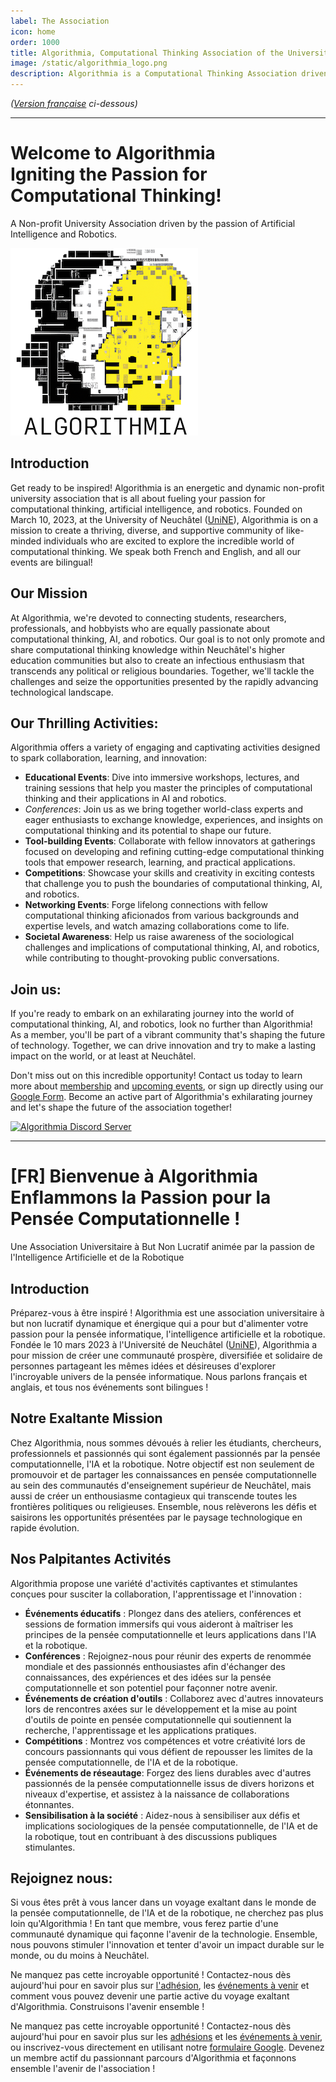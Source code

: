 ```yaml
---
label: The Association
icon: home
order: 1000
title: Algorithmia, Computational Thinking Association of the University of Neuchâtel
image: /static/algorithmia_logo.png
description: Algorithmia is a Computational Thinking Association driven by the passion of Artificial Intelligence, and Robotics at the University of Neuchâtel, Switzerland.
---
```

*([Version française](#vf) ci-dessous)*

---

# Welcome to Algorithmia <br> Igniting the Passion for Computational Thinking!
A Non-profit University Association driven by the passion of Artificial Intelligence and Robotics.

![](/static/algorithmia_logo-300.png)

## Introduction
Get ready to be inspired! Algorithmia is an energetic and dynamic non-profit university association that is all about fueling your passion for computational thinking, artificial intelligence, and robotics. Founded on March 10, 2023, at the University of Neuchâtel ([UniNE](/partnerships/unine.md)), Algorithmia is on a mission to create a thriving, diverse, and supportive community of like-minded individuals who are excited to explore the incredible world of computational thinking. We speak both French and English, and all our events are bilingual!

## Our Mission
At Algorithmia, we're devoted to connecting students, researchers, professionals, and hobbyists who are equally passionate about computational thinking, AI, and robotics. Our goal is to not only promote and share computational thinking knowledge within Neuchâtel's higher education communities but also to create an infectious enthusiasm that transcends any political or religious boundaries. Together, we'll tackle the challenges and seize the opportunities presented by the rapidly advancing technological landscape.

## Our Thrilling Activities:

Algorithmia offers a variety of engaging and captivating activities designed to spark collaboration, learning, and innovation:

- **Educational Events**: Dive into immersive workshops, lectures, and training sessions that help you master the principles of computational thinking and their applications in AI and robotics.
- *Conferences*: Join us as we bring together world-class experts and eager enthusiasts to exchange knowledge, experiences, and insights on computational thinking and its potential to shape our future.
- **Tool-building Events**: Collaborate with fellow innovators at gatherings focused on developing and refining cutting-edge computational thinking tools that empower research, learning, and practical applications.
- **Competitions**: Showcase your skills and creativity in exciting contests that challenge you to push the boundaries of computational thinking, AI, and robotics.
- **Networking Events**: Forge lifelong connections with fellow computational thinking aficionados from various backgrounds and expertise levels, and watch amazing collaborations come to life.
- **Societal Awareness**: Help us raise awareness of the sociological challenges and implications of computational thinking, AI, and robotics, while contributing to thought-provoking public conversations.

## Join us:

If you're ready to embark on an exhilarating journey into the world of computational thinking, AI, and robotics, look no further than Algorithmia! As a member, you'll be part of a vibrant community that's shaping the future of technology. Together, we can drive innovation and try to make a lasting impact on the world, or at least at Neuchâtel.

Don't miss out on this incredible opportunity! Contact us today to learn more about [membership](/about/memberships.md) and [upcoming events](/events/readme.md), or sign up directly using our [Google Form](https://docs.google.com/forms/d/e/1FAIpQLSdFx3oz9UobiXM4cRWF_LHGFiswC1OsdaSv_JkCSCxnw7o0Zg/viewform). Become an active part of Algorithmia's exhilarating journey and let's shape the future of the association together!

[![Algorithmia Discord Server](https://discordapp.com/api/guilds/1015265175147905134/widget.png?style=banner3)](https://discord.gg/EGxQ73Dguc)

---

# <a id="vf"></a>[FR] Bienvenue à Algorithmia <br> Enflammons la Passion pour la Pensée Computationnelle !
Une Association Universitaire à But Non Lucratif animée par la passion de l'Intelligence Artificielle et de la Robotique

## Introduction

Préparez-vous à être inspiré ! Algorithmia est une association universitaire à but non lucratif dynamique et énergique qui a pour but d'alimenter votre passion pour la pensée informatique, l'intelligence artificielle et la robotique. Fondée le 10 mars 2023 à l'Université de Neuchâtel ([UniNE](/partnerships/unine.md)), Algorithmia a pour mission de créer une communauté prospère, diversifiée et solidaire de personnes partageant les mêmes idées et désireuses d'explorer l'incroyable univers de la pensée informatique. Nous parlons français et anglais, et tous nos événements sont bilingues !

## Notre Exaltante Mission 

Chez Algorithmia, nous sommes dévoués à relier les étudiants, chercheurs, professionnels et passionnés qui sont également passionnés par la pensée computationnelle, l'IA et la robotique. Notre objectif est non seulement de promouvoir et de partager les connaissances en pensée computationnelle au sein des communautés d'enseignement supérieur de Neuchâtel, mais aussi de créer un enthousiasme contagieux qui transcende toutes les frontières politiques ou religieuses. Ensemble, nous relèverons les défis et saisirons les opportunités présentées par le paysage technologique en rapide évolution.

## Nos Palpitantes Activités

Algorithmia propose une variété d'activités captivantes et stimulantes conçues pour susciter la collaboration, l'apprentissage et l'innovation :

- **Événements éducatifs** : Plongez dans des ateliers, conférences et sessions de formation immersifs qui vous aideront à maîtriser les principes de la pensée computationnelle et leurs applications dans l'IA et la robotique.
- **Conférences** : Rejoignez-nous pour réunir des experts de renommée mondiale et des passionnés enthousiastes afin d'échanger des connaissances, des expériences et des idées sur la pensée computationnelle et son potentiel pour façonner notre avenir.
- **Événements de création d'outils** : Collaborez avec d'autres innovateurs lors de rencontres axées sur le développement et la mise au point d'outils de pointe en pensée computationnelle qui soutiennent la recherche, l'apprentissage et les applications pratiques.
- **Compétitions** : Montrez vos compétences et votre créativité lors de concours passionnants qui vous défient de repousser les limites de la pensée computationnelle, de l'IA et de la robotique.
- **Événements de réseautage**: Forgez des liens durables avec d'autres passionnés de la pensée computationnelle issus de divers horizons et niveaux d'expertise, et assistez à la naissance de collaborations étonnantes.
- **Sensibilisation à la société** : Aidez-nous à sensibiliser aux défis et implications sociologiques de la pensée computationnelle, de l'IA et de la robotique, tout en contribuant à des discussions publiques stimulantes.

## Rejoignez nous:
Si vous êtes prêt à vous lancer dans un voyage exaltant dans le monde de la pensée computationnelle, de l'IA et de la robotique, ne cherchez pas plus loin qu'Algorithmia ! En tant que membre, vous ferez partie d'une communauté dynamique qui façonne l'avenir de la technologie. Ensemble, nous pouvons stimuler l'innovation et tenter d'avoir un impact durable sur le monde, ou du moins à Neuchâtel.

Ne manquez pas cette incroyable opportunité ! Contactez-nous dès aujourd'hui pour en savoir plus sur [l'adhésion](/about/memberships.md), les [événements à venir](/events/readme.md) et comment vous pouvez devenir une partie active du voyage exaltant d'Algorithmia. Construisons l'avenir ensemble !

Ne manquez pas cette incroyable opportunité ! Contactez-nous dès aujourd'hui pour en savoir plus sur les [adhésions]((/about/memberships.md)) et les [événements à venir](/events/readme.md), ou inscrivez-vous directement en utilisant notre [formulaire Google](https://docs.google.com/forms/d/e/1FAIpQLSdFx3oz9UobiXM4cRWF_LHGFiswC1OsdaSv_JkCSCxnw7o0Zg/viewform). Devenez un membre actif du passionnant parcours d'Algorithmia et façonnons ensemble l'avenir de l'association !